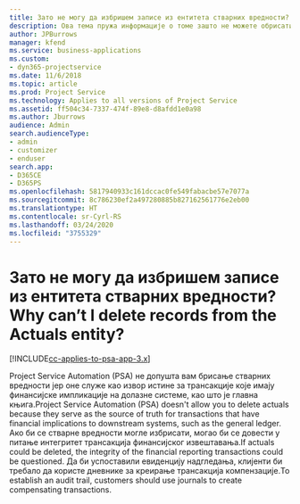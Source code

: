 ```yaml
---
title: Зато не могу да избришем записе из ентитета стварних вредности?
description: Ова тема пружа информације о томе зашто не можете обрисати записе из ентитета стварних вредности.
author: JPBurrows
manager: kfend
ms.service: business-applications
ms.custom:
- dyn365-projectservice
ms.date: 11/6/2018
ms.topic: article
ms.prod: Project Service
ms.technology: Applies to all versions of Project Service
ms.assetid: ff504c34-7337-474f-89e8-d8afdd1e0a98
ms.author: Jburrows
audience: Admin
search.audienceType:
- admin
- customizer
- enduser
search.app:
- D365CE
- D365PS
ms.openlocfilehash: 5817940933c161dccac0fe549fabacbe57e7077a
ms.sourcegitcommit: 8c786230ef2a497280885b827162561776e2eb00
ms.translationtype: HT
ms.contentlocale: sr-Cyrl-RS
ms.lasthandoff: 03/24/2020
ms.locfileid: "3755329"
---
```

# <a name="why-cant-i-delete-records-from-the-actuals-entity"></a><span data-ttu-id="bfb93-103">Зато не могу да избришем записе из ентитета стварних вредности?</span><span class="sxs-lookup"><span data-stu-id="bfb93-103">Why can’t I delete records from the Actuals entity?</span></span>

[!INCLUDE[cc-applies-to-psa-app-3.x](../includes/cc-applies-to-psa-app-3x.md)]

<span data-ttu-id="bfb93-104">Project Service Automation (PSA) не допушта вам брисање стварних вредности јер оне служе као извор истине за трансакције које имају финансијске импликације на долазне системе, као што је главна књига.</span><span class="sxs-lookup"><span data-stu-id="bfb93-104">Project Service Automation (PSA) doesn't allow you to delete actuals because they serve as the source of truth for transactions that have financial implications to downstream systems, such as the general ledger.</span></span> <span data-ttu-id="bfb93-105">Ако би се стварне вредности могле избрисати, могао би се довести у питање интегритет трансакција финансијског извештавања.</span><span class="sxs-lookup"><span data-stu-id="bfb93-105">If actuals could be deleted, the integrity of the financial reporting transactions could be questioned.</span></span> <span data-ttu-id="bfb93-106">Да би успоставили евиденцију надгледања, клијенти би требало да користе дневнике за креирање трансакција компензације.</span><span class="sxs-lookup"><span data-stu-id="bfb93-106">To establish an audit trail, customers should use journals to create compensating transactions.</span></span>

